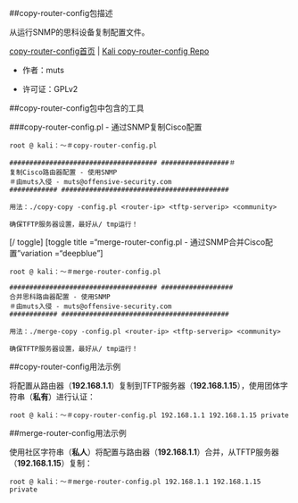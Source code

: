 ##copy-router-config包描述

从运行SNMP的思科设备复制配置文件。

[copy-router-config首页](http://www.offensive-security.com/) | [Kali copy-router-config Repo](http://git.kali.org/gitweb/?p=packages/copy-router-config.git;a=summary)

- 作者：muts

- 许可证：GPLv2

##copy-router-config包中包含的工具

###copy-router-config.pl - 通过SNMP复制Cisco配置

```
root @ kali：〜＃copy-router-config.pl 

##################################### #################＃
复制Cisco路由器配置 - 使用SNMP 
＃由muts入侵 - muts@offensive-security.com 
############ ########################################## 

用法：./copy-copy -config.pl <router-ip> <tftp-serverip> <community> 

确保TFTP服务器设置，最好从/ tmp运行！
```

[/ toggle] [toggle title =“merge-router-config.pl - 通过SNMP合并Cisco配置”variation =“deepblue”]

```
root @ kali：〜＃merge-router-config.pl 

##################################### ################## 
合并思科路由器配置 - 使用SNMP 
＃由muts入侵 - muts@offensive-security.com 
############ ########################################## 

用法：./merge-copy -config.pl <router-ip> <tftp-serverip> <community> 

确保TFTP服务器设置，最好从/ tmp运行！
```

##copy-router-config用法示例

将配置从路由器（**192.168.1.1**）复制到TFTP服务器（**192.168.1.15**），使用团体字符串（**私有**）进行认证：

```
root @ kali：〜＃copy-router-config.pl 192.168.1.1 192.168.1.15 private
```

##merge-router-config用法示例

使用社区字符串（**私人**）将配置与路由器（**192.168.1.1**）合并，从TFTP服务器（**192.168.1.15**）复制：

```
root @ kali：〜＃merge-router-config.pl 192.168.1.1 192.168.1.15 private
```

